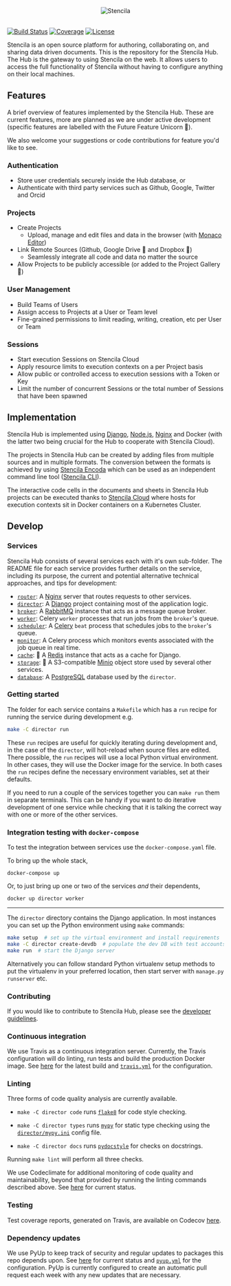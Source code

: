 <div align="center">
	<img src="http://stenci.la/img/logo-name.png" alt="Stencila" style="max-width:150px">
</div>
<br>

[![Build Status](https://dev.azure.com/stencila/stencila/_apis/build/status/stencila.hub?branchName=master)](https://dev.azure.com/stencila/stencila/_build/latest?definitionId=5&branchName=master)
[![Coverage](https://codecov.io/gh/stencila/hub/branch/master/graph/badge.svg)](https://codecov.io/gh/stencila/hub)
[![License](https://img.shields.io/badge/License-Apache%202.0-3262eb.svg)](https://opensource.org/licenses/Apache-2.0)

Stencila is an open source platform for authoring, collaborating on, and sharing data driven documents. This is the 
repository for the Stencila Hub. The Hub is the gateway to using Stencila on the web. It allows users to access the full 
functionality of Stencila without having to configure anything on their local machines.


## Features

A brief overview of features implemented by the Stencila Hub. These are current features, more are planned as we are 
under active development (specific features are labelled with the Future Feature Unicorn 🦄).

We also welcome your suggestions or code contributions for feature you'd like to see.

### Authentication

- Store user credentials securely inside the Hub database, or
- Authenticate with third party services such as Github, Google, Twitter and Orcid

### Projects

- Create Projects
    - Upload, manage and edit files and data in the browser (with [Monaco Editor](https://microsoft.github.io/monaco-editor/index.html))
- Link Remote Sources (Github, Google Drive 🦄 and Dropbox 🦄)
    - Seamlessly integrate all code and data no matter the source
- Allow Projects to be publicly accessible (or added to the Project Gallery 🦄)

### User Management

- Build Teams of Users
- Assign access to Projects at a User or Team level
- Fine-grained permissions to limit reading, writing, creation, etc per User or Team

### Sessions

- Start execution Sessions on Stencila Cloud
- Apply resource limits to execution contexts on a per Project basis
- Allow public or controlled access to execution sessions with a Token or Key
- Limit the number of concurrent Sessions or the total number of Sessions that have been spawned


## Implementation

Stencila Hub is implemented using [Django](https://www.djangoproject.com/), [Node.js](https://nodejs.org/en/), 
[Nginx](http://nginx.org/) and Docker (with the latter two being crucial for the Hub to cooperate with Stencila Cloud).

The projects in Stencila Hub can be created  by adding files from multiple sources and in multiple formats. The 
conversion between the formats is achieved by using 
[Stencila Encoda](https://github.com/stencila/encoda) which can be used as an independent command line tool ([Stencila CLI](https://github.com/stencila/stencila)).

The interactive code cells in the documents and sheets in Stencila Hub projects can be executed thanks to 
[Stencila Cloud](https://github.com/stencila/cloud) where hosts for execution contexts sit in Docker containers on a 
Kubernetes Cluster.

## Develop

### Services

Stencila Hub consists of several services each with it's own sub-folder. The README file for each service provides further details on the service, including its purpose, the current and potential alternative technical approaches, and tips for development:

* [`router`](router): A [Nginx](https://nginx.org/) server that routes requests to other services.
* [`director`](director): A [Django](https://www.djangoproject.com/) project containing most of the application logic.
* [`broker`](broker): A [RabbitMQ](https://www.rabbitmq.com/) instance that acts as a message queue broker.
* [`worker`](worker): Celery `worker` processes that run jobs from the `broker`'s queue.
* [`scheduler`](scheduler): A [Celery](https://docs.celeryproject.org) `beat` process that schedules jobs to the `broker`'s queue.
* [`monitor`](monitor): A Celery process which monitors events associated with the job queue in real time.
* [`cache`](cache): 🦄 A [Redis](https://redis.io) instance that acts as a cache for Django.
* [`storage`](storage): 🦄 A S3-compatible [Minio](https://min.io) object store used by several other services.
* [`database`](database): A [PostgreSQL](https://www.postgresql.org/) database used by the `director`.

### Getting started

The folder for each service contains a `Makefile` which has a `run` recipe for running the service during development e.g.

```sh
make -C director run
```

These `run` recipes are useful for quickly iterating during development and, in the case of the `director`, will hot-reload when source files are edited. There possible, the `run` recipes will use a local Python virtual environment. In other cases, they will use the Docker image for the service. In both cases the `run` recipes define the necessary environment variables, set at their defaults.

If you need to run a couple of the services together you can `make run` them in separate terminals. This can be handy if you want to do iterative development of one service while checking that it is talking the correct way with one or more of the other services.

### Integration testing with `docker-compose`

To test the integration between services use the `docker-compose.yaml` file.

To bring up the whole stack,

```
docker-compose up
```

Or, to just bring up one or two of the services _and_ their dependents,

```
docker up director worker
```

---

The `director` directory contains the Django application. In most instances you can set up the Python environment using
`make` commands:

```bash
make setup  # set up the virtual environment and install requirements
make -C director create-devdb  # populate the dev DB with test accounts (usernames == passwords)
make run  # start the Django server
```

Alternatively you can follow standard Python virtualenv setup methods to put the virtualenv in your preferred location,
then start server with `manage.py runserver` etc. 

### Contributing

If you would like to contribute to Stencila Hub, please see the [developer guidelines](CONTRIBUTING.md).

### Continuous integration

We use Travis as a continuous integration server. Currently, the Travis configuration will do linting, run tests and 
build the production Docker image. See [here](https://travis-ci.org/stencila/hub) for the latest build and 
[`travis.yml`](travis.yml) for the configuration.

### Linting

Three forms of code quality analysis are currently available. 

- `make -C director code` runs [`flake8`](http://flake8.pycqa.org) for code style checking.

- `make -C director types` runs [`mypy`](http://mypy-lang.org/) for static type checking using the 
  [`director/mypy.ini`](director/mypy.ini) config file.

- `make -C director docs` runs [`pydocstyle`](http://www.pydocstyle.org) for checks on docstrings.

Running `make lint` will perform all three checks.

We use Codeclimate for additional monitoring of code quality and maintainability, beyond that provided by running the 
linting commands described above. See [here](https://codeclimate.com/github/stencila/hub) for current status.

### Testing

Test coverage reports, generated on Travis, are available on Codecov [here](https://codecov.io/gh/stencila/hub).

### Dependency updates

We use PyUp to keep track of security and regular updates to packages this repo depends upon. See 
[here](https://pyup.io/repos/github/stencila/hub) for current status and [`pyup.yml`](pyup.yml) for the configuration. 
PyUp is currently configured to create an automatic pull request each week with any new updates that are necessary.
